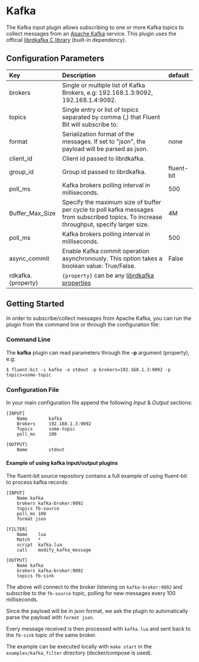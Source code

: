 # Kafka

The Kafka input plugin allows subscribing to one or more Kafka topics to collect messages from an [Apache Kafka](https://kafka.apache.org/) service.
This plugin uses the official [librdkafka C library](https://github.com/edenhill/librdkafka) \(built-in dependency\).

## Configuration Parameters

| Key | Description | default |
| :--- | :--- | :--- |
| brokers | Single or multiple list of Kafka Brokers, e.g: 192.168.1.3:9092, 192.168.1.4:9092. |  |
| topics | Single entry or list of topics separated by comma \(,\) that Fluent Bit will subscribe to. |  |
| format | Serialization format of the messages. If set to "json", the payload will be parsed as json. | none  |
| client\_id | Client id passed to librdkafka. | |
| group\_id | Group id passed to librdkafka. | fluent-bit |
| poll\_ms | Kafka brokers polling interval in milliseconds. | 500 |
| Buffer\_Max\_Size | Specify the maximum size of buffer per cycle to poll kafka messages from subscribed topics. To increase throughput, specify larger size. | 4M |
| poll\_ms | Kafka brokers polling interval in milliseconds. | 500 |
| async_commit | Enable Kafka commit operation asynchronously. This option takes a boolean value: True/False. | False |
| rdkafka.{property} | `{property}` can be any [librdkafka properties](https://github.com/edenhill/librdkafka/blob/master/CONFIGURATION.md) |  |

## Getting Started

In order to subscribe/collect messages from Apache Kafka, you can run the plugin from the command line or through the configuration file:

### Command Line

The **kafka** plugin can read parameters through the **-p** argument \(property\), e.g:

```text
$ fluent-bit -i kafka -o stdout -p brokers=192.168.1.3:9092 -p topics=some-topic
```

### Configuration File

In your main configuration file append the following _Input_ & _Output_ sections:

```text
[INPUT]
    Name        kafka
    Brokers     192.168.1.3:9092
    Topics      some-topic
    poll_ms     100

[OUTPUT]
    Name        stdout
```

#### Example of using kafka input/output plugins

The fluent-bit source repository contains a full example of using fluent-bit to process kafka records: 

```text
[INPUT]
    Name kafka
    brokers kafka-broker:9092
    topics fb-source
    poll_ms 100
    format json

[FILTER]
    Name    lua
    Match   *
    script  kafka.lua
    call    modify_kafka_message

[OUTPUT]
    Name kafka
    brokers kafka-broker:9092
    topics fb-sink
```

The above will connect to the broker listening on `kafka-broker:9092` and subscribe to the `fb-source` topic, polling for new messages every 100 milliseconds.

Since the payload will be in json format, we ask the plugin to automatically parse the payload with `format json`.

Every message received is then processed with `kafka.lua` and sent back to the `fb-sink` topic of the same broker.

The example can be executed locally with `make start` in the `examples/kafka_filter` directory (docker/compose is used).
